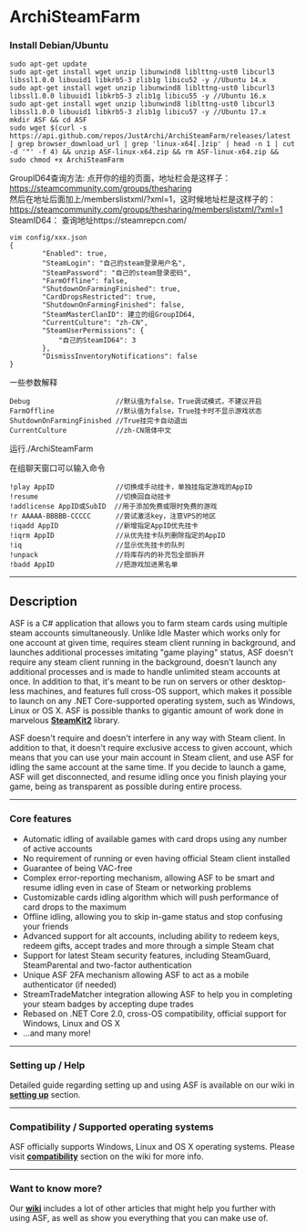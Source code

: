 # ArchiSteamFarm
### Install Debian/Ubuntu
```shell
sudo apt-get update
sudo apt-get install wget unzip libunwind8 liblttng-ust0 libcurl3 libssl1.0.0 libuuid1 libkrb5-3 zlib1g libicu52 -y //Ubuntu 14.x
sudo apt-get install wget unzip libunwind8 liblttng-ust0 libcurl3 libssl1.0.0 libuuid1 libkrb5-3 zlib1g libicu55 -y //Ubuntu 16.x
sudo apt-get install wget unzip libunwind8 liblttng-ust0 libcurl3 libssl1.0.0 libuuid1 libkrb5-3 zlib1g libicu57 -y //Ubuntu 17.x
mkdir ASF && cd ASF
sudo wget $(curl -s https://api.github.com/repos/JustArchi/ArchiSteamFarm/releases/latest | grep browser_download_url | grep 'linux-x64[.]zip' | head -n 1 | cut -d '"' -f 4) && unzip ASF-linux-x64.zip && rm ASF-linux-x64.zip && sudo chmod +x ArchiSteamFarm
```
GroupID64查询方法:
点开你的组的页面，地址栏会是这样子：  
https://steamcommunity.com/groups/thesharing  
然后在地址后面加上/memberslistxml/?xml=1，这时候地址栏是这样子的：  
https://steamcommunity.com/groups/thesharing/memberslistxml/?xml=1  
SteamID64： 查询地址https://steamrepcn.com/
```shell
vim config/xxx.json
{
        "Enabled": true,
        "SteamLogin": "自己的steam登录用户名",
        "SteamPassword": "自己的steam登录密码",
        "FarmOffline": false,
        "ShutdownOnFarmingFinished": true,
        "CardDropsRestricted": true,
        "ShutdownOnFarmingFinished": false,
        "SteamMasterClanID": 建立的组GroupID64,
        "CurrentCulture": "zh-CN",
        "SteamUserPermissions": {
            "自己的SteamID64": 3
        },
        "DismissInventoryNotifications": false
}
```
一些参数解释
```
Debug                     //默认值为false，True调试模式，不建议开启
FarmOffline               //默认值为false，True挂卡时不显示游戏状态
ShutdownOnFarmingFinished //True挂完卡自动退出
CurrentCulture            //zh-CN简体中文
```

运行./ArchiSteamFarm

在组聊天窗口可以输入命令
```
!play AppID               //切换成手动挂卡，单独挂指定游戏的AppID
!resume                   //切换回自动挂卡
!addlicense AppID或SubID  //用于添加免费或限时免费的游戏
!r AAAAA-BBBBB-CCCCC      //尝试激活key，注意VPS的地区
!iqadd AppID              //新增指定AppID优先挂卡
!iqrm AppID               //从优先挂卡队列删除指定的AppID
!iq                       //显示优先挂卡的队列
!unpack                   //将库存内的补充包全部拆开
!badd AppID               //把游戏加进黑名单
```

---

## Description

ASF is a C# application that allows you to farm steam cards using multiple steam accounts simultaneously. Unlike Idle Master which works only for one account at given time, requires steam client running in background, and launches additional processes imitating "game playing" status, ASF doesn't require any steam client running in the background, doesn't launch any additional processes and is made to handle unlimited steam accounts at once. In addition to that, it's meant to be run on servers or other desktop-less machines, and features full cross-OS support, which makes it possible to launch on any .NET Core-supported operating system, such as Windows, Linux or OS X. ASF is possible thanks to gigantic amount of work done in marvelous **[SteamKit2](https://github.com/SteamRE/SteamKit)** library.

ASF doesn't require and doesn't interfere in any way with Steam client. In addition to that, it doesn't require exclusive access to given account, which means that you can use your main account in Steam client, and use ASF for idling the same account at the same time. If you decide to launch a game, ASF will get disconnected, and resume idling once you finish playing your game, being as transparent as possible during entire process.

---

### Core features

- Automatic idling of available games with card drops using any number of active accounts
- No requirement of running or even having official Steam client installed
- Guarantee of being VAC-free
- Complex error-reporting mechanism, allowing ASF to be smart and resume idling even in case of Steam or networking problems
- Customizable cards idling algorithm which will push performance of card drops to the maximum
- Offline idling, allowing you to skip in-game status and stop confusing your friends
- Advanced support for alt accounts, including ability to redeem keys, redeem gifts, accept trades and more through a simple Steam chat
- Support for latest Steam security features, including SteamGuard, SteamParental and two-factor authentication
- Unique ASF 2FA mechanism allowing ASF to act as a mobile authenticator (if needed)
- StreamTradeMatcher integration allowing ASF to help you in completing your steam badges by accepting dupe trades
- Rebased on .NET Core 2.0, cross-OS compatibility, official support for Windows, Linux and OS X
- ...and many more!

---

### Setting up / Help

Detailed guide regarding setting up and using ASF is available on our wiki in **[setting up](https://github.com/JustArchi/ArchiSteamFarm/wiki/Setting-up)** section.

---

### Compatibility / Supported operating systems

ASF officially supports Windows, Linux and OS X operating systems. Please visit **[compatibility](https://github.com/JustArchi/ArchiSteamFarm/wiki/Compatibility)** section on the wiki for more info.

---

### Want to know more?

Our **[wiki](https://github.com/JustArchi/ArchiSteamFarm/wiki)** includes a lot of other articles that might help you further with using ASF, as well as show you everything that you can make use of.
